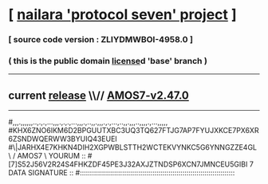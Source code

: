 
# [ [nailara 'protocol seven' project](http://nailara.network/) ]

### [ source code version : ZLIYDMWBOI-4958.0 ]

### ( this is the public domain [license](../license)d 'base' branch )
---
## current [release](https://github.com/nailara-technologies/protocol-7/releases) \\\\// [AMOS7-v2.47.0](https://github.com/nailara-technologies/protocol-7/releases/tag/AMOS7-v2.47.0)
---

#,,,.,,,,,,..,.,.,...,,,.,.,.,...,,,.,..,,.,,,.,.,...,..,,.,,,..,,,,.,...,,,,,
#KHX6ZNO6IKM6D2BPGUUTXBC3UQ3TQ627FTJG7AP7FYUJXKCE7PX6XR6ZSNDWQERWW3BYUIQ43EUEI
#\\\|JARHX4E7KHKN4DIH2XGPWBLSTTH2WCTEKVYNKC5G6YNNGZZE4GL \ / AMOS7 \ YOURUM ::
#\[7]S52J56V2R24S4FHKZDF45PE3J32AXJZTNDSP6XCN7JMNCEU5GIBI 7  DATA SIGNATURE ::
#:::::::::::::::::::::::::::::::::::::::::::::::::::::::::::::::::::::::::::::
